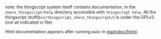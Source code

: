 note: the thingscript system itself contains
documentation, in the `share_thingscript/help` directory accessible with
`thingscript help`. All the thingscript stuff(`bin/thingscript`,
`share_thingscript/`) is under the GPLv3.(not all indicated in file)

Html documentation appears after running `make` in
[main/doc/html/](../share_thingscript/main/doc/html/index.html).
